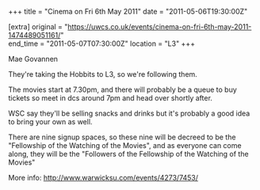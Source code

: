 +++
title = "Cinema on Fri 6th May 2011"
date = "2011-05-06T19:30:00Z"

[extra]
original = "https://uwcs.co.uk/events/cinema-on-fri-6th-may-2011-1474489051161/"    
end_time = "2011-05-07T07:30:00Z"
location = "L3"
+++

Mae Govannen

They're taking the Hobbits to L3, so we're following them.

The movies start at 7.30pm, and there will probably be a queue to buy tickets so meet in dcs around 7pm and head over shortly after.

WSC say they'll be selling snacks and drinks but it's probably a good idea to bring your own as well.

There are nine signup spaces, so these nine will be decreed to be the "Fellowship of the Watching of the Movies", and as everyone can come along, they will be the "Followers of the Fellowship of the Watching of the Movies"

More info: http://www.warwicksu.com/events/4273/7453/

